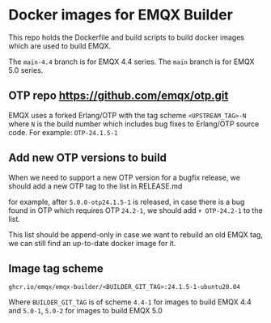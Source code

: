 # Docker images for EMQX Builder

This repo holds the Dockerfile and build scripts to build
docker images which are used to build EMQX.

The `main-4.4` branch is for EMQX 4.4 series.
The `main` branch is for EMQX 5.0 series.

## OTP repo https://github.com/emqx/otp.git

EMQX uses a forked Erlang/OTP with the tag scheme `<UPSTREAM_TAG>-N`
where `N` is the build number which includes bug fixes to Erlang/OTP source code.
For example: `OTP-24.1.5-1`

## Add new OTP versions to build

When we need to support a new OTP version for a bugfix release,
we should add a new OTP tag to the list in RELEASE.md

for example, after `5.0.0-otp24.1.5-1` is released, in case there is a bug
found in OTP which requires OTP `24.2-1`, we should add `+ OTP-24.2-1` to the list.

This list should be append-only in case we want to rebuild an old EMQX tag,
we can still find an up-to-date docker image for it.

## Image tag scheme

```
ghcr.io/emqx/emqx-builder/<BUILDER_GIT_TAG>:24.1.5-1-ubuntu20.04
```

Where `BUILDER_GIT_TAG` is of scheme `4.4-1` for images to build EMQX 4.4
and `5.0-1`, `5.0-2` for images to build EMQX 5.0
